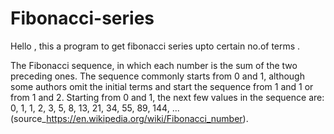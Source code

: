 # Fibonacci-series
Hello , this a program to get fibonacci series upto certain no.of terms .

The Fibonacci sequence, in which each number is the sum of the two preceding ones. 
The sequence commonly starts from 0 and 1, although some authors omit the initial terms and start the sequence from 1 and 1 or from 1 and 2.
Starting from 0 and 1, the next few values in the sequence are: 0, 1, 1, 2, 3, 5, 8, 13, 21, 34, 55, 89, 144, ...
(source_https://en.wikipedia.org/wiki/Fibonacci_number).
